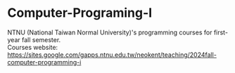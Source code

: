 # Computer-Programing-I
NTNU (National Taiwan Normal University)'s programming courses for first-year fall semester.  
Courses website: https://sites.google.com/gapps.ntnu.edu.tw/neokent/teaching/2024fall-computer-programming-i
